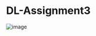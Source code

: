 # DL-Assignment3
![image](https://user-images.githubusercontent.com/16721983/164714299-ca79ff8d-c372-4452-931c-1660e8ec4d4d.png)
